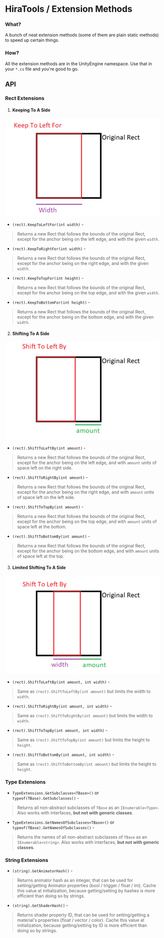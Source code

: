 ﻿# HiraTools / Extension Methods

### What?

A bunch of neat extension methods (some of them are plain static methods) to speed up certain things.
 
### How?

All the extension methods are in the UnityEngine namespace. Use that in your `*.cs` file and you're good to go.
 
## API

### Rect Extensions

 1. #### Keeping To A Side
 
 ![IMAGEPLACEHOLDER - KEEP](.images/keep.png)
 
 - ``(rect).KeepToLeftFor(int width)`` - 
 > Returns a new Rect that follows the bounds of the original Rect, except for the anchor being on the left edge, and with the given ``width``.
 - ``(rect).KeepToRightFor(int width)`` - 
 > Returns a new Rect that follows the bounds of the original Rect, except for the anchor being on the right edge, and with the given ``width``.
 - ``(rect).KeepToTopFor(int height)`` - 
 > Returns a new Rect that follows the bounds of the original Rect, except for the anchor being on the top edge, and with the given ``width``.
 - ``(rect).KeepToBottomFor(int height)`` - 
 > Returns a new Rect that follows the bounds of the original Rect, except for the anchor being on the bottom edge, and with the given ``width``.
 
 2. #### Shifting To A Side
 
 ![IMAGEPLACEHOLDER - KEEP](.images/shift.png)
 
 - ``(rect).ShiftToLeftBy(int amount)`` - 
 > Returns a new Rect that follows the bounds of the original Rect, except for the anchor being on the left edge, and with `amount` units of space left on the right side.
 - ``(rect).ShiftToRightBy(int amount)`` - 
 > Returns a new Rect that follows the bounds of the original Rect, except for the anchor being on the right edge, and with `amount` units of space left on the left side.
 - ``(rect).ShiftToTopBy(int amount)`` - 
 > Returns a new Rect that follows the bounds of the original Rect, except for the anchor being on the top edge, and with `amount` units of space left at the bottom.
 - ``(rect).ShiftToBottomBy(int amount)`` - 
 > Returns a new Rect that follows the bounds of the original Rect, except for the anchor being on the bottom edge, and with `amount` units of space left at the top.
 
 3. #### Limited Shifting To A Side
 
 ![IMAGEPLACEHOLDER - KEEP](.images/lshift.png)
 
 - ``(rect).ShiftToLeftBy(int amount, int width)`` - 
 > Same as ``(rect).ShiftToLeftBy(int amount)`` but limits the width to ``width``.
 - ``(rect).ShiftToRightBy(int amount, int width)`` - 
 > Same as ``(rect).ShiftToRightBy(int amount)`` but limits the width to ``width``.
 - ``(rect).ShiftToTopBy(int amount, int width)`` - 
 > Same as ``(rect).ShiftToTopBy(int amount)`` but limits the height to ``height``.
 - ``(rect).ShiftToBottomBy(int amount, int width)`` - 
 > Same as ``(rect).ShiftToBottomBy(int amount)`` but limits the height to ``height``.
 
### Type Extensions
 - ``TypeExtensions.GetSubclasses<TBase>()`` or ``typeof(TBase).GetSubclasses()`` - 
 > Returns all non-abstract subclasses of ``TBase`` as an ``IEnumerable<Type>``. Also works with interfaces, **but not with generic classes**.
 - ``TypeExtensions.GetNamesOfSubclasses<TBase>()`` or ``typeof(TBase).GetNamesOfSubclasses()`` - 
 > Returns the names of all non-abstract subclasses of ``TBase`` as an ``IEnumerable<string>``. Also works with interfaces, **but not with generic classes**.
 
### String Extensions
 - ``(string).GetAnimatorHash()`` - 
 > Returns animator hash as an integer, that can be used for setting/getting Animator properties (bool / trigger / float / int). Cache this value at initialization, because getting/setting by hashes is more efficient than doing so by strings.
 - ``(string).GetShaderHash()`` - 
 > Returns shader property ID, that can be used for setting/getting a material's properties (float / vector / color). Cache this value at initialization, because getting/setting by ID is more efficient than doing so by strings.